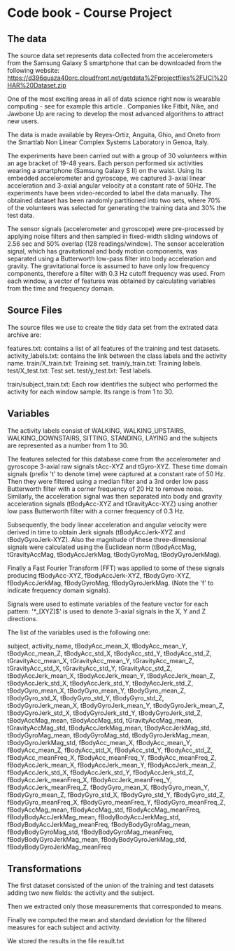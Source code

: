 # Code book - Course Project


## The data

The source data set represents data collected from the accelerometers from the Samsung Galaxy S smartphone that can be downloaded from the following website: https://d396qusza40orc.cloudfront.net/getdata%2Fprojectfiles%2FUCI%20HAR%20Dataset.zip

One of the most exciting areas in all of data science right now is wearable computing - see for example this article . Companies like Fitbit, Nike, and Jawbone Up are racing to develop the most advanced algorithms to attract new users.

The data is made available by Reyes-Ortiz, Anguita, Ghio, and Oneto from the Smartlab Non Linear Complex Systems Laboratory in Genoa, Italy.

The experiments have been carried out with a group of 30 volunteers within an age bracket of 19-48 years. Each person performed six activities wearing a smartphone (Samsung Galaxy S II) on the waist. Using its embedded accelerometer and gyroscope, we captured 3-axial linear acceleration and 3-axial angular velocity at a constant rate of 50Hz. The experiments have been video-recorded to label the data manually. The obtained dataset has been randomly partitioned into two sets, where 70% of the volunteers was selected for generating the training data and 30% the test data.

The sensor signals (accelerometer and gyroscope) were pre-processed by applying noise filters and then sampled in fixed-width sliding windows of 2.56 sec and 50% overlap (128 readings/window). The sensor acceleration signal, which has gravitational and body motion components, was separated using a Butterworth low-pass filter into body acceleration and gravity. The gravitational force is assumed to have only low frequency components, therefore a filter with 0.3 Hz cutoff frequency was used. From each window, a vector of features was obtained by calculating variables from the time and frequency domain.



## Source Files

The source files we use to create the tidy data set from the extrated data archive are:

features.txt: contains a list of all features of the training and test datasets.
activity_labels.txt: contains the link between the class labels and the activity name.
train/X_train.txt: Training set.
train/y_train.txt: Training labels.
test/X_test.txt: Test set.
test/y_test.txt: Test labels.

train/subject_train.txt: Each row identifies the subject who performed the activity for each window sample. Its range is from 1 to 30.


## Variables

The activity labels consist of WALKING, WALKING_UPSTAIRS, WALKING_DOWNSTAIRS, SITTING, STANDING, LAYING and the subjects are represented as a number from 1 to 30.

The features selected for this database come from the accelerometer and gyroscope 3-axial raw signals tAcc-XYZ and tGyro-XYZ. These time domain signals (prefix 't' to denote time) were captured at a constant rate of 50 Hz. Then they were filtered using a median filter and a 3rd order low pass Butterworth filter with a corner frequency of 20 Hz to remove noise. Similarly, the acceleration signal was then separated into body and gravity acceleration signals (tBodyAcc-XYZ and tGravityAcc-XYZ) using another low pass Butterworth filter with a corner frequency of 0.3 Hz.

Subsequently, the body linear acceleration and angular velocity were derived in time to obtain Jerk signals (tBodyAccJerk-XYZ and tBodyGyroJerk-XYZ). Also the magnitude of these three-dimensional signals were calculated using the Euclidean norm (tBodyAccMag, tGravityAccMag, tBodyAccJerkMag, tBodyGyroMag, tBodyGyroJerkMag).

Finally a Fast Fourier Transform (FFT) was applied to some of these signals producing fBodyAcc-XYZ, fBodyAccJerk-XYZ, fBodyGyro-XYZ, fBodyAccJerkMag, fBodyGyroMag, fBodyGyroJerkMag. (Note the 'f' to indicate frequency domain signals).

Signals were used to estimate variables of the feature vector for each pattern: '*_[XYZ]$' is used to denote 3-axial signals in the X, Y and Z directions.

The list of the variables used is the following one:

subject, activity_name, tBodyAcc_mean_X, tBodyAcc_mean_Y, tBodyAcc_mean_Z, tBodyAcc_std_X, tBodyAcc_std_Y, tBodyAcc_std_Z, tGravityAcc_mean_X, tGravityAcc_mean_Y, tGravityAcc_mean_Z, tGravityAcc_std_X, tGravityAcc_std_Y, tGravityAcc_std_Z, tBodyAccJerk_mean_X, tBodyAccJerk_mean_Y, tBodyAccJerk_mean_Z, tBodyAccJerk_std_X, tBodyAccJerk_std_Y, tBodyAccJerk_std_Z, tBodyGyro_mean_X, tBodyGyro_mean_Y, tBodyGyro_mean_Z, tBodyGyro_std_X, tBodyGyro_std_Y, tBodyGyro_std_Z, tBodyGyroJerk_mean_X, tBodyGyroJerk_mean_Y, tBodyGyroJerk_mean_Z, tBodyGyroJerk_std_X, tBodyGyroJerk_std_Y, tBodyGyroJerk_std_Z, tBodyAccMag_mean, tBodyAccMag_std, tGravityAccMag_mean, tGravityAccMag_std, tBodyAccJerkMag_mean, tBodyAccJerkMag_std, tBodyGyroMag_mean, tBodyGyroMag_std, tBodyGyroJerkMag_mean, tBodyGyroJerkMag_std, fBodyAcc_mean_X, fBodyAcc_mean_Y, fBodyAcc_mean_Z, fBodyAcc_std_X, fBodyAcc_std_Y, fBodyAcc_std_Z, fBodyAcc_meanFreq_X, fBodyAcc_meanFreq_Y, fBodyAcc_meanFreq_Z, fBodyAccJerk_mean_X, fBodyAccJerk_mean_Y, fBodyAccJerk_mean_Z, fBodyAccJerk_std_X, fBodyAccJerk_std_Y, fBodyAccJerk_std_Z, fBodyAccJerk_meanFreq_X, fBodyAccJerk_meanFreq_Y, fBodyAccJerk_meanFreq_Z, fBodyGyro_mean_X, fBodyGyro_mean_Y, fBodyGyro_mean_Z, fBodyGyro_std_X, fBodyGyro_std_Y, fBodyGyro_std_Z, fBodyGyro_meanFreq_X, fBodyGyro_meanFreq_Y, fBodyGyro_meanFreq_Z, fBodyAccMag_mean, fBodyAccMag_std, fBodyAccMag_meanFreq, fBodyBodyAccJerkMag_mean, fBodyBodyAccJerkMag_std, fBodyBodyAccJerkMag_meanFreq, fBodyBodyGyroMag_mean, fBodyBodyGyroMag_std, fBodyBodyGyroMag_meanFreq, fBodyBodyGyroJerkMag_mean, fBodyBodyGyroJerkMag_std, fBodyBodyGyroJerkMag_meanFreq

## Transformations

The first dataset consisted of the union of the training and test datasets adding two new fields: the activity and the subject.

Then we extracted only those measurements that corresponded to means.

Finally we computed the mean and standard deviation for the filtered measures for each subject and activity.

We stored the results in the file result.txt


